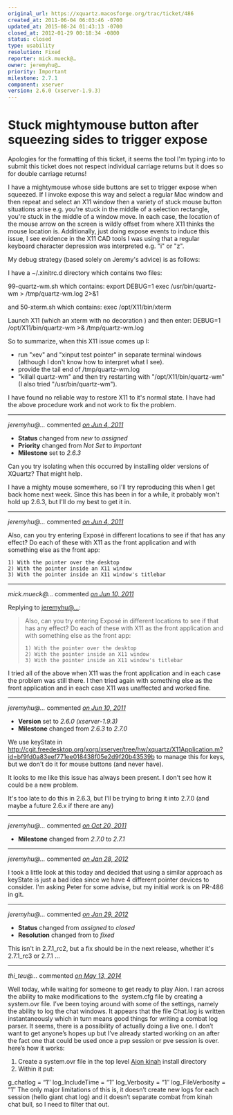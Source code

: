 ```yaml
---
original_url: https://xquartz.macosforge.org/trac/ticket/486
created_at: 2011-06-04 06:03:46 -0700
updated_at: 2015-08-24 01:43:13 -0700
closed_at: 2012-01-29 00:18:34 -0800
status: closed
type: usability
resolution: Fixed
reporter: mick.mueck@…
owner: jeremyhu@…
priority: Important
milestone: 2.7.1
component: xserver
version: 2.6.0 (xserver-1.9.3)
---
```


Stuck mightymouse button after squeezing sides to trigger expose
================================================================


Apologies for the formatting of this ticket, it seems the tool I'm typing into to submit this ticket does not respect individual carriage returns but it does so for double carriage returns!

I have a mightymouse whose side buttons are set to trigger expose when squeezed. If I invoke expose this way and select a regular Mac window and then repeat and select an X11 window then a variety of stuck mouse button situations arise e.g. you're stuck in the middle of a selection rectangle, you're stuck in the middle of a window move. In each case, the location of the mouse arrow on the screen is wildly offset from where X11 thinks the mouse location is. Additionally, just doing expose events to induce this issue, I see evidence in the X11 CAD tools I was using that a regular keyboard character depression was interpreted e.g. "i" or "z".

My debug strategy (based solely on Jeremy's advice) is as follows:

I have a ~/.xinitrc.d directory which contains two files:

99-quartz-wm.sh which contains:
export DEBUG=1
exec /usr/bin/quartz-wm &gt; /tmp/quartz-wm.log 2&gt;&1

and 50-xterm.sh which contains:
exec /opt/X11/bin/xterm

Launch X11 (which an xterm with no decoration ) and then enter:
DEBUG=1 /opt/X11/bin/quartz-wm &gt;& /tmp/quartz-wm.log

So to summarize, when this X11 issue comes up I:

-   run "xev" and "xinput test pointer" in separate terminal windows (although I don't know how to interpret what I see).
-   provide the tail end of /tmp/quartz-wm.log
-   "killall quartz-wm" and then try restarting with "/opt/X11/bin/quartz-wm" (I also tried "/usr/bin/quartz-wm").

I have found no reliable way to restore X11 to it's normal state. I have had the above procedure work and not work to fix the problem.



---

*jeremyhu@…* commented *[on Jun 4, 2011](https://xquartz.macosforge.org/trac/ticket/486#comment:1 "June 4, 2011 at 8:26 AM PDT")*

-   **Status** changed from *new* to *assigned*
-   **Priority** changed from *Not Set* to *Important*
-   **Milestone** set to *2.6.3*

Can you try isolating when this occurred by installing older versions of XQuartz? That might help.

I have a mighty mouse somewhere, so I'll try reproducing this when I get back home next week. Since this has been in for a while, it probably won't hold up 2.6.3, but I'll do my best to get it in.



---

*jeremyhu@…* commented *[on Jun 4, 2011](https://xquartz.macosforge.org/trac/ticket/486#comment:2 "June 4, 2011 at 8:28 AM PDT")*

Also, can you try entering Exposé in different locations to see if that has any effect? Do each of these with X11 as the front application and with something else as the front app:

    1) With the pointer over the desktop
    2) With the pointer inside an X11 window
    3) With the pointer inside an X11 window's titlebar


---

*mick.mueck@…* commented *[on Jun 10, 2011](https://xquartz.macosforge.org/trac/ticket/486#comment:3 "June 10, 2011 at 10:11 AM PDT")*

Replying to [jeremyhu@…](https://xquartz.macosforge.org/trac/ticket/486#comment:2):

> Also, can you try entering Exposé in different locations to see if that has any effect? Do each of these with X11 as the front application and with something else as the front app:
>
>     1) With the pointer over the desktop
>     2) With the pointer inside an X11 window
>     3) With the pointer inside an X11 window's titlebar

I tried all of the above when X11 was the front application and in each case the problem was still there. I then tried again with something else as the front application and in each case X11 was unaffected and worked fine.



---

*jeremyhu@…* commented *[on Jun 10, 2011](https://xquartz.macosforge.org/trac/ticket/486#comment:4 "June 10, 2011 at 1:49 PM PDT")*

-   **Version** set to *2.6.0 (xserver-1.9.3)*
-   **Milestone** changed from *2.6.3* to *2.7.0*

We use keyState in <http://cgit.freedesktop.org/xorg/xserver/tree/hw/xquartz/X11Application.m?id=bf9fd0a83eef771ee018438f05e2d9f20b43539b> to manage this for keys, but we don't do it for mouse buttons (and never have).

It looks to me like this issue has always been present. I don't see how it could be a new problem.

It's too late to do this in 2.6.3, but I'll be trying to bring it into 2.7.0 (and maybe a future 2.6.x if there are any)



---

*jeremyhu@…* commented *[on Oct 20, 2011](https://xquartz.macosforge.org/trac/ticket/486#comment:5 "October 20, 2011 at 9:17 AM PDT")*

-   **Milestone** changed from *2.7.0* to *2.7.1*



---

*jeremyhu@…* commented *[on Jan 28, 2012](https://xquartz.macosforge.org/trac/ticket/486#comment:6 "January 28, 2012 at 7:56 PM PST")*

I took a little look at this today and decided that using a similar approach as keyState is just a bad idea since we have 4 different pointer devices to consider. I'm asking Peter for some advise, but my initial work is on PR-486 in git.



---

*jeremyhu@…* commented *[on Jan 29, 2012](https://xquartz.macosforge.org/trac/ticket/486#comment:7 "January 29, 2012 at 12:18 AM PST")*

-   **Status** changed from *assigned* to *closed*
-   **Resolution** changed from to *fixed*

This isn't in 2.7.1\_rc2, but a fix should be in the next release, whether it's 2.7.1\_rc3 or 2.7.1 ...



---

*thi\_teu@…* commented *[on May 13, 2014](https://xquartz.macosforge.org/trac/ticket/486#comment:8 "May 13, 2014 at 3:49 PM PDT")*

Well today, while waiting for someone to get ready to play Aion. I ran across the ability to make modifications to the  system.cfg file by creating a system.ovr file.
I’ve been toying around with some of the settings, namely the ability to log the chat windows. It appears that the file Chat.log is written instantaneously which in turn means good things for writing a combat log parser. It seems, there is a possibility of actually doing a live one. I don’t want to get anyone’s hopes up but I’ve already started working on an after the fact one that could be used once a pvp session or pve session is over.
here’s how it works:

1.  Create a system.ovr file in the top level [Aion kinah](http://www.goodsmmo.com/) install directory
2.  Within it put:

g\_chatlog = “1″
log\_IncludeTime = “1″
log\_Verbosity = “1″
log\_FileVerbosity = “1″
The only major limitations of this is, it doesn’t create new logs for each session (hello giant chat log) and it doesn’t separate combat from kinah chat bull, so I need to filter that out.



